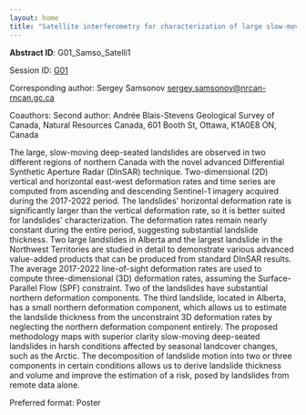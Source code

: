 ```yaml
---
layout: home
title: "Satellite interferometry for characterization of large slow-moving deep-seated landslides in northern Canada"
---
```



**Abstract ID**: G01_Samso_Satelli1

Session ID: [G01](.)

Corresponding author: Sergey Samsonov <a href="mailto:sergey.samsonov@nrcan-rncan.gc.ca">sergey.samsonov@nrcan-rncan.gc.ca</a>

Coauthors: Second author: 
 Andrée Blais-Stevens
 Geological Survey of Canada, Natural Resources Canada, 601 Booth St, Ottawa, K1A0E8 ON, Canada 

The large, slow-moving deep-seated landslides are observed in two different regions of northern Canada with the novel advanced Differential Synthetic Aperture Radar (DInSAR) technique. Two-dimensional (2D) vertical and horizontal east-west deformation rates and time series are computed from ascending and descending Sentinel-1 imagery acquired during the 2017-2022 period. The landslides' horizontal deformation rate is significantly larger than the vertical deformation rate, so it is better suited for landslides' characterization. The deformation rates remain nearly constant during the entire period, suggesting substantial landslide thickness. Two large landslides in Alberta and the largest landslide in the Northwest Territories are studied in detail to demonstrate various advanced value-added products that can be produced from standard DInSAR results. The average 2017-2022 line-of-sight deformation rates are used to compute three-dimensional (3D) deformation rates, assuming the Surface-Parallel Flow (SPF) constraint. Two of the landslides have substantial northern deformation components. The third landslide, located in Alberta, has a small northern deformation component, which allows us to estimate the landslide thickness from the unconstraint 3D deformation rates by neglecting the northern deformation component entirely. The proposed methodology maps with superior clarity slow-moving deep-seated landslides in harsh conditions affected by seasonal landcover changes, such as the Arctic. The decomposition of landslide motion into two or three components in certain conditions allows us to derive landslide thickness and volume and improve the estimation of a risk, posed by landslides from remote data alone.

Preferred format: Poster
